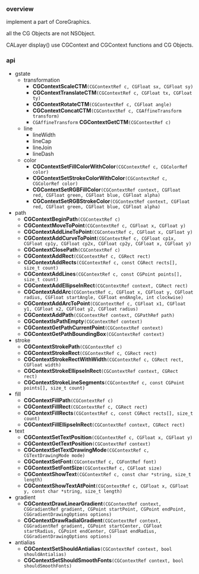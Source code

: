 ### overview
implement a part of CoreGraphics. 

all the CG Objects are not NSObject.

CALayer display() use CGContext and CGContext functions and CG Objects.

### api
* gstate
  * transformation
    * **CGContextScaleCTM**`(CGContextRef c, CGFloat sx, CGFloat sy)`
    * **CGContextTranslateCTM**`(CGContextRef c, CGFloat tx, CGFloat ty)` 
    * **CGContextRotateCTM**`(CGContextRef c, CGFloat angle)`
    * **CGContextConcatCTM**`(CGContextRef c, CGAffineTransform transform)`
    * `CGAffineTransform` **CGContextGetCTM**`(CGContextRef c)`
  * line
    * lineWidth 
    * lineCap
    * lineJoin
    * lineDash
  * color
    * **CGContextSetFillColorWithColor**`(CGContextRef c, CGColorRef color)`
    * **CGContextSetStrokeColorWithColor**`(CGContextRef c, CGColorRef color) `
    * **CGContextSetRGBFillColor**`(CGContextRef context, CGFloat red, CGFloat green, CGFloat blue, CGFloat alpha)`
    * **CGContextSetRGBStrokeColor**`(CGContextRef context, CGFloat red, CGFloat green, CGFloat blue, CGFloat alpha)`
* path
  * **CGContextBeginPath**`(CGContextRef c)`
  * **CGContextMoveToPoint**`(CGContextRef c, CGFloat x, CGFloat y)`
  * **CGContextAddLineToPoint**`(CGContextRef c, CGFloat x, CGFloat y)`
  * **CGContextAddCurveToPoint**`(CGContextRef c, CGFloat cp1x, CGFloat cp1y, CGFloat cp2x, CGFloat cp2y, CGFloat x, CGFloat y)`
  * **CGContextClosePath**`(CGContextRef c)`
  * **CGContextAddRect**`(CGContextRef c, CGRect rect)`
  * **CGContextAddRects**`(CGContextRef c, const CGRect rects[], size_t count)`
  * **CGContextAddLines**`(CGContextRef c, const CGPoint points[], size_t count)`
  * **CGContextAddEllipseInRect**`(CGContextRef context, CGRect rect)`
  * **CGContextAddArc**`(CGContextRef c, CGFloat x, CGFloat y, CGFloat radius, CGFloat startAngle, CGFloat endAngle, int clockwise)`
  * **CGContextAddArcToPoint**`(CGContextRef c, CGFloat x1, CGFloat y1, CGFloat x2, CGFloat y2, CGFloat radius)`
  * **CGContextAddPath**`(CGContextRef context, CGPathRef path)`
  * **CGContextIsPathEmpty**`(CGContextRef context)`
  * **CGContextGetPathCurrentPoint**`(CGContextRef context)`
  * **CGContextGetPathBoundingBox**`(CGContextRef context)`
* stroke
  * **CGContextStrokePath**`(CGContextRef c)`
  * **CGContextStrokeRect**`(CGContextRef c, CGRect rect)`
  * **CGContextStrokeRectWithWidth**`(CGContextRef c, CGRect rect, CGFloat width)`
  * **CGContextStrokeEllipseInRect**`(CGContextRef context, CGRect rect)`
  * **CGContextStrokeLineSegments**`(CGContextRef c, const CGPoint points[], size_t count)`
* fill
  * **CGContextFillPath**`(CGContextRef c)`
  * **CGContextFillRect**`(CGContextRef c, CGRect rect)`
  * **CGContextFillRects**`(CGContextRef c, const CGRect rects[], size_t count)`
  * **CGContextFillEllipseInRect**`(CGContextRef context, CGRect rect)`
* text
  * **CGContextSetTextPosition**`(CGContextRef c, CGFloat x, CGFloat y)`
  * **CGContextGetTextPosition**`(CGContextRef context)`
  * **CGContextSetTextDrawingMode**`(CGContextRef c, CGTextDrawingMode mode)`
  * **CGContextSetFont**`(CGContextRef c, CGFontRef font)`
  * **CGContextSetFontSize**`(CGContextRef c, CGFloat size)`
  * **CGContextShowText**`(CGContextRef c, const char *string, size_t length)`
  * **CGContextShowTextAtPoint**`(CGContextRef c, CGFloat x, CGFloat y, const char *string, size_t length)`
* gradient
  * **CGContextDrawLinearGradient**`(CGContextRef context, CGGradientRef gradient, CGPoint startPoint, CGPoint endPoint, CGGradientDrawingOptions options)`
  * **CGContextDrawRadialGradient**`(CGContextRef context, CGGradientRef gradient, CGPoint startCenter, CGFloat startRadius, CGPoint endCenter, CGFloat endRadius, CGGradientDrawingOptions options)`
* antialias
  * **CGContextSetShouldAntialias**`(CGContextRef context, bool shouldAntialias)`
  * **CGContextSetShouldSmoothFonts**`(CGContextRef context, bool shouldSmoothFonts)`



